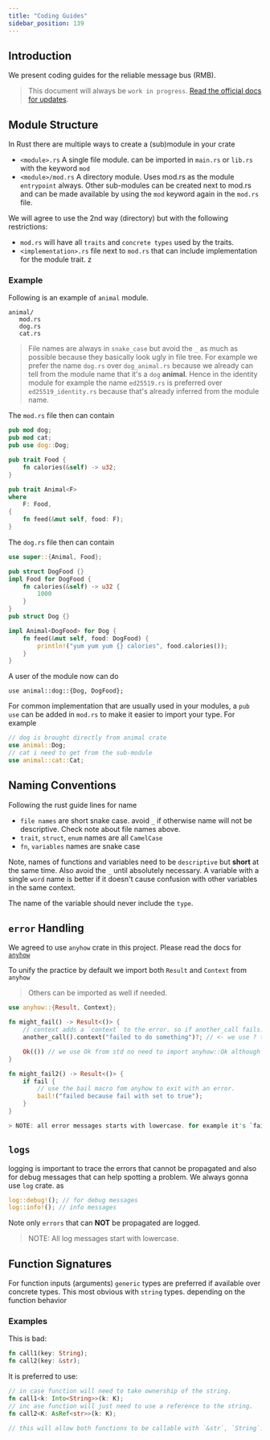 ```yaml
---
title: "Coding Guides"
sidebar_position: 139
---
```




## Introduction

We present coding guides for the reliable message bus (RMB).

> This document will always be `work in progress`. [Read the official docs for updates](https://github.com/threefoldtech/rmb-rs/blob/main/docs/code-guide).

## Module Structure

In Rust there are multiple ways to create a (sub)module in your crate

- `<module>.rs`  A single file module. can be imported in `main.rs` or `lib.rs` with the keyword `mod`
- `<module>/mod.rs` A directory module. Uses mod.rs as the module `entrypoint` always. Other sub-modules can be created next to mod.rs and can be made available by using the `mod` keyword again in the `mod.rs` file.

We will agree to use the 2nd way (directory) but with the following restrictions:

- `mod.rs` will have all `traits` and `concrete types` used by the traits.
- `<implementation>.rs` file next to `mod.rs` that can include implementation for the module trait.
z

### Example

Following is an example of `animal` module.

```
animal/
   mod.rs
   dog.rs
   cat.rs
```

> File names are always in `snake_case` but avoid the `_` as much as possible because they basically look ugly in file tree. For example we prefer the name `dog.rs` over `dog_animal.rs` because we already can tell from the module name that it's a `dog` __animal__. Hence in the identity module for example the name `ed25519.rs` is preferred over `ed25519_identity.rs` because that's already inferred from the module name.

The `mod.rs` file then can contain

```rust
pub mod dog;
pub mod cat;
pub use dog::Dog;

pub trait Food {
    fn calories(&self) -> u32;
}

pub trait Animal<F>
where
    F: Food,
{
    fn feed(&mut self, food: F);
}

```

The `dog.rs` file then can contain

```rust
use super::{Animal, Food};

pub struct DogFood {}
impl Food for DogFood {
    fn calories(&self) -> u32 {
        1000
    }
}
pub struct Dog {}

impl Animal<DogFood> for Dog {
    fn feed(&mut self, food: DogFood) {
        println!("yum yum yum {} calories", food.calories());
    }
}

```

A user of the module now can do

```
use animal::dog::{Dog, DogFood};
```

For common implementation that are usually used in your modules, a `pub use` can be added in `mod.rs` to make it easier to import your type. For example

```rust
// dog is brought directly from animal crate
use animal::Dog;
// cat i need to get from the sub-module
use animal::cat::Cat;
```

## Naming Conventions

Following the rust guide lines for name

- `file names` are short snake case. avoid `_` if otherwise name will not be descriptive. Check note about file names above.
- `trait`, `struct`, `enum` names are all `CamelCase`
- `fn`, `variables` names are snake case

Note, names of functions and variables need to be `descriptive` but __short__ at the same time. Also avoid the `_` until absolutely necessary. A variable with a single `word` name is better if it doesn't cause confusion with other variables in the same context.

The name of the variable should never include the `type`.

## `error` Handling

We agreed to use `anyhow` crate in this project. Please read the docs for [`anyhow`](https://docs.rs/anyhow/1.0.57/anyhow/)

To unify the practice by default we import both `Result` and `Context` from `anyhow`
> Others can be imported as well if needed.

```rust
use anyhow::{Result, Context};

fn might_fail() -> Result<()> {
    // context adds a `context` to the error. so if another_call fails. I can tell exactly failed when i was doing what
    another_call().context("failed to do something")?; // <- we use ? to propagate the error unless you need to handle the error differently

    Ok(()) // we use Ok from std no need to import anyhow::Ok although it's probably the same.
}

fn might_fail2() -> Result<()> {
    if fail {
        // use the bail macro fom anyhow to exit with an error.
        bail!("failed because fail with set to true");
    }
}

> NOTE: all error messages starts with lowercase. for example it's `failed to ...` not `Failed to ...`
```

## `logs`

logging is important to trace the errors that cannot be propagated and also for debug messages that can help spotting a problem. We always gonna use `log` crate. as

```rust
log::debug!(); // for debug messages
log::info!(); // info messages
```

Note only `errors` that can __NOT__ be propagated are logged.

> NOTE: All log messages start with lowercase.

## Function Signatures

For function inputs (arguments) `generic` types are preferred if available over concrete types. This most obvious with `string` types. depending on the function behavior

### Examples

This is bad:

```rust
fn call1(key: String);
fn call2(key: &str);
```

It is preferred to use:

```rust
// in case function will need to take ownership of the string.
fn call1<k: Into<String>>(k: K);
// inc ase function will just need to use a reference to the string.
fn call2<K: AsRef<str>>(k: K);

// this will allow both functions to be callable with `&str`, `String`.
```